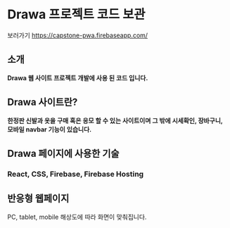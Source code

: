 # Drawa 프로젝트 코드 보관

보러가기
https://capstone-pwa.firebaseapp.com/

## 소개
**Drawa 웹 사이트 프로젝트 개발에 사용 된 코드 입니다.**

## Drawa 사이트란?
**한정판 신발과 옷을 구매 혹은 응모 할 수 있는 사이트이며 그 밖에 시세확인, 장바구니, 모바일 navbar 기능이 있습니다.**

## Drawa 페이지에 사용한 기술
### React, CSS, Firebase, Firebase Hosting

## 반응형 웹페이지
PC, tablet, mobile 해상도에 따라 화면이 맞춰집니다.
